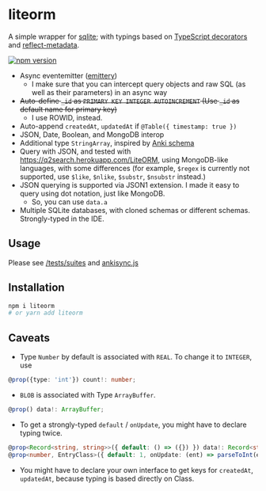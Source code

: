 # liteorm

A simple wrapper for [sqlite](https://www.npmjs.com/package/sqlite); with typings based on [TypeScript decorators](https://www.typescriptlang.org/docs/handbook/decorators.html) and [reflect-metadata](https://www.npmjs.com/package/reflect-metadata).

[![npm version](https://badge.fury.io/js/liteorm.svg)](https://badge.fury.io/js/liteorm)

- Async eventemitter ([emittery](https://www.npmjs.com/package/emittery))
  - I make sure that you can intercept query objects and raw SQL (as well as their parameters) in an async way
- ~~Auto-define `_id` as `PRIMARY KEY INTEGER AUTOINCREMENT` (Use `_id` as default name for primary key)~~
  - I use ROWID, instead.
- Auto-append `createdAt`, `updatedAt` if `@Table({ timestamp: true })`
- JSON, Date, Boolean, and MongoDB interop
- Additional type `StringArray`, inspired by [Anki schema](https://github.com/ankidroid/Anki-Android/wiki/Database-Structure)
- Query with JSON, and tested with <https://q2search.herokuapp.com/LiteORM>, using MongoDB-like languages, with some differences (for example, `$regex` is currently not supported, use `$like`, `$nlike`, `$substr`, `$nsubstr` instead.)
- JSON querying is supported via JSON1 extension. I made it easy to query using dot notation, just like MongoDB.
  - So, you can use `data.a`
- Multiple SQLite databases, with cloned schemas or different schemas. Strongly-typed in the IDE.

## Usage

Please see [/tests/suites](https://github.com/patarapolw/liteorm/tree/master/tests/suites) and [ankisync.js](https://github.com/patarapolw/ankisync.js)

## Installation

```sh
npm i liteorm
# or yarn add liteorm
```

## Caveats

- Type `Number` by default is associated with `REAL`. To change it to `INTEGER`, use

```ts
@prop({type: 'int'}) count!: number;
```

- `BLOB` is associated with Type `ArrayBuffer`.

```ts
@prop() data!: ArrayBuffer;
```

- To get a strongly-typed `default` / `onUpdate`, you might have to declare typing twice.

```ts
@prop<Record<string, string>>({ default: () => ({}) }) data!: Record<string, string>;
@prop<number, EntryClass>({ default: 1, onUpdate: (ent) => parseToInt(ent) }) order!: number;
```

- You might have to declare your own interface to get keys for `createdAt`, `updatedAt`, because typing is based directly on Class.

